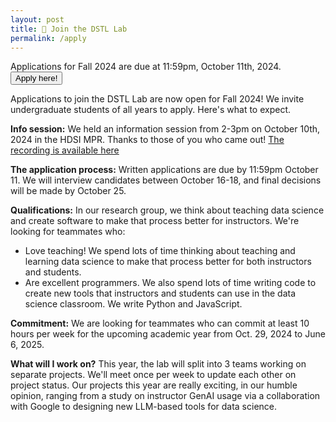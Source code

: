 ```yaml
---
layout: post
title: 📝 Join the DSTL Lab
permalink: /apply
---
```


<p class="notice apply-banner">
Applications for Fall 2024 are due at 11:59pm, October 11th, 2024.
<a href="https://forms.gle/Xpez96nbGYmPjYF8A" target="_blank"><button class="apply-button">Apply here!</button></a>
</p>

Applications to join the DSTL Lab are now open for Fall 2024! We invite
undergraduate students of all years to apply. Here's what to expect.

**Info session:** We held an information session from 2-3pm on October 10th,
2024 in the HDSI MPR. Thanks to those of you who came out! [The recording is
available here](https://youtu.be/e2-H61iNEtY)

**The application process:** Written applications are due by 11:59pm October 11.
We will interview candidates between October 16-18, and final decisions will be
made by October 25.

**Qualifications:** In our research group, we think about teaching data science
and create software to make that process better for instructors. We're looking
for teammates who:

- Love teaching! We spend lots of time thinking about teaching and learning data
  science to make that process better for both instructors and students.
- Are excellent programmers. We also spend lots of time writing code to create
  new tools that instructors and students can use in the data science classroom.
  We write Python and JavaScript.

**Commitment:** We are looking for teammates who can commit at least 10 hours
per week for the upcoming academic year from Oct. 29, 2024 to June 6, 2025.

**What will I work on?** This year, the lab will split into 3 teams working on
separate projects. We'll meet once per week to update each other on project
status. Our projects this year are really exciting, in our humble opinion,
ranging from a study on instructor GenAI usage via a collaboration with Google
to designing new LLM-based tools for data science.
